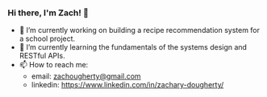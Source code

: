 ### Hi there, I'm Zach! 👋
- 🔭 I’m currently working on building a recipe recommendation system for a school project.
- 🌱 I’m currently learning the fundamentals of the systems design and RESTful APIs.
- 📫 How to reach me: 
  - email: zachougherty@gmail.com
  - linkedin: https://www.linkedin.com/in/zachary-dougherty/

<!--
**ZachDougherty/ZachDougherty** is a ✨ _special_ ✨ repository because its `README.md` (this file) appears on your GitHub profile.

Here are some ideas to get you started:

- 🔭 I’m currently working on ...
- 🌱 I’m currently learning ...
- 👯 I’m looking to collaborate on ...
- 🤔 I’m looking for help with ...
- 💬 Ask me about ...
- 📫 How to reach me: ...
- 😄 Pronouns: ...
- ⚡ Fun fact: ...
-->
